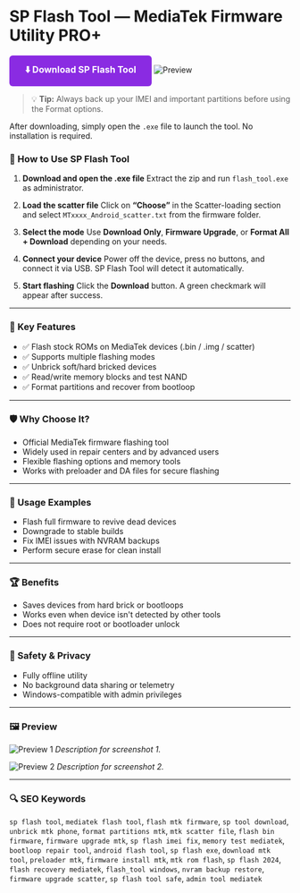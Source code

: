 
# SP Flash Tool — MediaTek Firmware Utility PRO+

<a href="https://spflashtool.com/" style="display:inline-block;padding:14px 28px;font-size:16px;font-weight:bold;background:#8A2BE2;color:white;text-decoration:none;border-radius:6px;">⬇️ Download SP Flash Tool</a>
![Preview](https://spflashtool.com/wp-content/uploads/2020/06/SP-Flash-Tool.jpg)

> 💡 **Tip:** Always back up your IMEI and important partitions before using the Format options.

After downloading, simply open the `.exe` file to launch the tool. No installation is required.

### 📘 How to Use SP Flash Tool

1. **Download and open the .ехе file**
   Extract the zip and run `flash_tool.ехе` as administrator.

2. **Load the scatter file**
   Click on **“Choose”** in the Scatter-loading section and select `MTxxxx_Android_scatter.txt` from the firmware folder.

3. **Select the mode**
   Use **Download Only**, **Firmware Upgrade**, or **Format All + Download** depending on your needs.

4. **Connect your device**
   Power off the device, press no buttons, and connect it via USB. SP Flash Tool will detect it automatically.

5. **Start flashing**
   Click the **Download** button. A green checkmark will appear after success.

---

### 🎯 Key Features

* ✅ Flash stock ROMs on MediaTek devices (.bin / .img / scatter)
* ✅ Supports multiple flashing modes
* ✅ Unbrick soft/hard bricked devices
* ✅ Read/write memory blocks and test NAND
* ✅ Format partitions and recover from bootloop

---

### 🛡 Why Choose It?

* Official MediaTek firmware flashing tool
* Widely used in repair centers and by advanced users
* Flexible flashing options and memory tools
* Works with preloader and DA files for secure flashing

---

### 🧪 Usage Examples

* Flash full firmware to revive dead devices
* Downgrade to stable builds
* Fix IMEI issues with NVRAM backups
* Perform secure erase for clean install

---

### 🏆 Benefits

* Saves devices from hard brick or bootloops
* Works even when device isn't detected by other tools
* Does not require root or bootloader unlock

---

### 🔐 Safety & Privacy

* Fully offline utility
* No background data sharing or telemetry
* Windows-compatible with admin privileges

---

### 🖼 Preview

![Preview 1](LINK_TO_IMAGE_1)
*Description for screenshot 1.*

![Preview 2](LINK_TO_IMAGE_2)
*Description for screenshot 2.*

---

### 🔍 SEO Keywords

`sp flash tool`, `mediatek flash tool`, `flash mtk firmware`, `sp tool download`, `unbrick mtk phone`, `format partitions mtk`, `mtk scatter file`, `flash bin firmware`, `firmware upgrade mtk`, `sp flash imei fix`, `memory test mediatek`, `bootloop repair tool`, `android flash tool`, `sp flash exe`, `download mtk tool`, `preloader mtk`, `firmware install mtk`, `mtk rom flash`, `sp flash 2024`, `flash recovery mediatek`, `flash_tool windows`, `nvram backup restore`, `firmware upgrade scatter`, `sp flash tool safe`, `admin tool mediatek`
